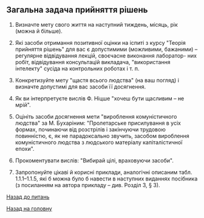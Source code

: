 <!-- 15.05 -->

## Загальна задача прийняття рішень

1. Визначте мету свого життя на наступний тиждень, місяць, рік (можна й більше).

2. Які засоби отримання позитивної оцінки на іспиті з курсу "Теорія прийняття рішень" для вас є допустимими (можливими, бажаними) – регулярне відвідування лекцій, своєчасне виконання лаборатор- них робіт, відвідування консультацій викладача, "використання інтелекту" сусіда на контрольних роботах і т. п.

3. Конкретизуйте мету "щастя всього людства" (на ваш погляд) і визначте допустимі для вас засоби її досягнення.

4. Як ви інтерпретуєте вислів Ф. Ніцше "хочеш бути щасливим – не мрій".

5. Оцініть засоби досягнення мети "вироблення комуністичного людства" за М. Бухаріним: "Пролетарське присилування в усіх формах, починаючи від розстрілів і закінчуючи трудовою повинністю, є, як не парадоксально звучить, засобом вироблення комуністичного людства з людського матеріалу капіталістичної епохи".

6. Прокоментувати вислів: "Вибирай цілі, враховуючи засоби".

7. Запропонуйте цікаві й корисні приклади, аналогічні описаним табл. 1.1.1–1.1.5, які б можна було б навести в наступних виданнях посібника (з посиланням на автора прикладу – див. Розділ 3, § 3).

[Назад до питань](README.md)

[Назад на головну](../README.md)